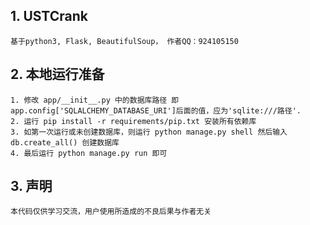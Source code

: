 ## 1. USTCrank
    基于python3, Flask, BeautifulSoup， 作者QQ：924105150

## 2. 本地运行准备
    1. 修改 app/__init__.py 中的数据库路径 即 app.config['SQLALCHEMY_DATABASE_URI']后面的值，应为'sqlite:///路径'.
    2. 运行 pip install -r requirements/pip.txt 安装所有依赖库
    3. 如第一次运行或未创建数据库，则运行 python manage.py shell 然后输入 db.create_all() 创建数据库
    4. 最后运行 python manage.py run 即可

## 3. 声明
    本代码仅供学习交流，用户使用所造成的不良后果与作者无关
